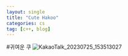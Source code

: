 ```yaml
---
layout: single
title: "Cute Hakoo"
categories: cs
tag: [c++, blog]
---
```


#귀여운 쿠
![KakaoTalk_20230725_153513027](https://github.com/jwjungwoo/jwjungwoo.github.io/assets/140131247/1bbc2a39-c8d2-481b-9def-7c74cf15707b)
